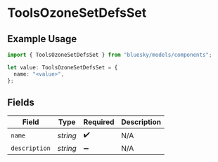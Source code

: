 # ToolsOzoneSetDefsSet

## Example Usage

```typescript
import { ToolsOzoneSetDefsSet } from "bluesky/models/components";

let value: ToolsOzoneSetDefsSet = {
  name: "<value>",
};
```

## Fields

| Field              | Type               | Required           | Description        |
| ------------------ | ------------------ | ------------------ | ------------------ |
| `name`             | *string*           | :heavy_check_mark: | N/A                |
| `description`      | *string*           | :heavy_minus_sign: | N/A                |